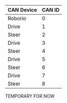 | CAN Device | CAN ID |
| --- | --- |
| Roborio | 0 |
| Drive | 1 |
| Steer | 2 |
| Drive | 3 |
| Steer | 4 |
| Drive | 5 |
| Steer | 6 |
| Drive | 7 |
| Steer | 8 |

TEMPORARY FOR NOW

